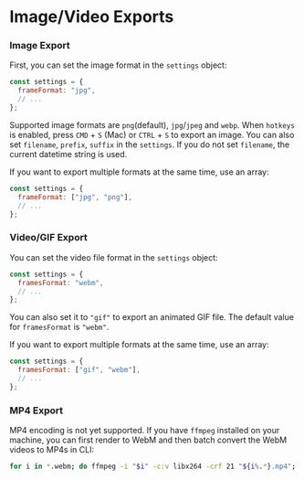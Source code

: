 # Image/Video Exports

### Image Export

First, you can set the image format in the `settings` object:

```js
const settings = {
  frameFormat: "jpg",
  // ...
};
```

Supported image formats are `png`(default), `jpg`/`jpeg` and `webp`. When `hotkeys` is enabled, press `CMD` + `S` (Mac) or `CTRL` + `S` to export an image. You can also set `filename`, `prefix`, `suffix` in the `settings`. If you do not set `filename`, the current datetime string is used.

If you want to export multiple formats at the same time, use an array:

```js
const settings = {
  frameFormat: ["jpg", "png"],
  // ...
};
```

### Video/GIF Export

You can set the video file format in the `settings` object:

```js
const settings = {
  framesFormat: "webm",
  // ...
};
```

You can also set it to `"gif"` to export an animated GIF file. The default value for `framesFormat` is `"webm"`.

If you want to export multiple formats at the same time, use an array:

```js
const settings = {
  framesFormat: ["gif", "webm"],
  // ...
};
```

### MP4 Export

MP4 encoding is not yet supported. If you have `ffmpeg` installed on your machine, you can first render to WebM and then batch convert the WebM videos to MP4s in CLI:

```sh
for i in *.webm; do ffmpeg -i "$i" -c:v libx264 -crf 21 "${i%.*}.mp4"; done
```
